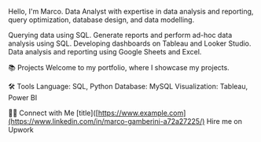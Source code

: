 Hello, I'm Marco. Data Analyst with expertise in data analysis and reporting, query optimization, database design, and data modelling.

Querying data using SQL.
Generate reports and perform ad-hoc data analysis using SQL.
Developing dashboards on Tableau and Looker Studio.
Data analysis and reporting using Google Sheets and Excel.

📚 Projects
Welcome to my portfolio, where I showcase my projects.

🛠️ Tools
Language: SQL, Python
Database: MySQL
Visualization: Tableau, Power BI

👋🏻 Connect with Me
[title]([https://www.example.com](https://www.linkedin.com/in/marco-gamberini-a72a27225/)
Hire me on Upwork
